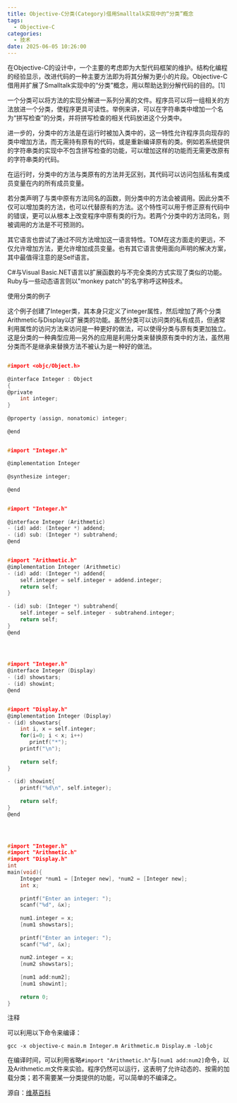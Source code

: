 ```yaml
---
title: Objective-C分类(Category)借用Smalltalk实现中的“分类”概念
tags:
  - Objective-C
categories:
  - 技术
date: 2025-06-05 10:26:00
---
```

在Objective-C的设计中，一个主要的考虑即为大型代码框架的维护。结构化编程的经验显示，改进代码的一种主要方法即为将其分解为更小的片段。Objective-C借用并扩展了Smalltalk实现中的“分类”概念，用以帮助达到分解代码的目的。[1]

一个分类可以将方法的实现分解进一系列分离的文件。程序员可以将一组相关的方法放进一个分类，使程序更具可读性。举例来讲，可以在字符串类中增加一个名为“拼写检查”的分类，并将拼写检查的相关代码放进这个分类中。


进一步的，分类中的方法是在运行时被加入类中的，这一特性允许程序员向现存的类中增加方法，而无需持有原有的代码，或是重新编译原有的类。例如若系统提供的字符串类的实现中不包含拼写检查的功能，可以增加这样的功能而无需更改原有的字符串类的代码。

在运行时，分类中的方法与类原有的方法并无区别，其代码可以访问包括私有类成员变量在内的所有成员变量。

若分类声明了与类中原有方法同名的函数，则分类中的方法会被调用。因此分类不仅可以增加类的方法，也可以代替原有的方法。这个特性可以用于修正原有代码中的错误，更可以从根本上改变程序中原有类的行为。若两个分类中的方法同名，则被调用的方法是不可预测的。

其它语言也尝试了通过不同方法增加这一语言特性。TOM在这方面走的更远，不仅允许增加方法，更允许增加成员变量。也有其它语言使用面向声明的解决方案，其中最值得注意的是Self语言。

C#与Visual Basic.NET语言以扩展函数的与不完全类的方式实现了类似的功能。Ruby与一些动态语言则以"monkey patch"的名字称呼这种技术。

使用分类的例子

这个例子创建了Integer类，其本身只定义了integer属性，然后增加了两个分类Arithmetic与Display以扩展类的功能。虽然分类可以访问类的私有成员，但通常利用属性的访问方法来访问是一种更好的做法，可以使得分类与原有类更加独立。这是分类的一种典型应用—另外的应用是利用分类来替换原有类中的方法，虽然用分类而不是继承来替换方法不被认为是一种好的做法。

```c Integer.h

#import <objc/Object.h>
 
@interface Integer : Object
{
@private
    int integer;
}
 
@property (assign, nonatomic) integer;
 
@end
```

```c Integer.m

#import "Integer.h"
 
@implementation Integer
 
@synthesize integer;
 
@end
```

```c Arithmetic.h

#import "Integer.h"
 
@interface Integer (Arithmetic)
- (id) add: (Integer *) addend;
- (id) sub: (Integer *) subtrahend;
@end
```

```c Arithmetic.m

#import "Arithmetic.h"
@implementation Integer (Arithmetic)
- (id) add: (Integer *) addend{
    self.integer = self.integer + addend.integer;
    return self;
}
 
- (id) sub: (Integer *) subtrahend{
    self.integer = self.integer - subtrahend.integer;
    return self;
}
@end
```

```c Display.h

 

#import "Integer.h"
@interface Integer (Display)
- (id) showstars;
- (id) showint;
@end
```

```c Display.m

#import "Display.h"
@implementation Integer (Display)
- (id) showstars{
    int i, x = self.integer;
    for(i=0; i < x; i++)
       printf("*");
    printf("\n");
 
    return self;
}
 
- (id) showint{
    printf("%d\n", self.integer);
 
    return self;
}
@end
```

```c main.m

 

#import "Integer.h"
#import "Arithmetic.h"
#import "Display.h"
int 
main(void){
    Integer *num1 = [Integer new], *num2 = [Integer new];
    int x;
 
    printf("Enter an integer: ");
    scanf("%d", &x);
 
    num1.integer = x;
    [num1 showstars];
 
    printf("Enter an integer: ");
    scanf("%d", &x);
 
    num2.integer = x;
    [num2 showstars];
 
    [num1 add:num2];
    [num1 showint];
 
    return 0;
}
```

注释

可以利用以下命令来编译：
```shell
gcc -x objective-c main.m Integer.m Arithmetic.m Display.m -lobjc
```

在编译时间，可以利用省略`#import "Arithmetic.h"`与`[num1 add:num2]`命令，以及Arithmetic.m文件来实验。程序仍然可以运行，这表明了允许动态的、按需的加载分类；若不需要某一分类提供的功能，可以简单的不编译之。

源自：[维基百科](https://zh.wikipedia.org/wiki/Objective-C#.E5.88.86.E9.A1.9E_.28Category.29)
